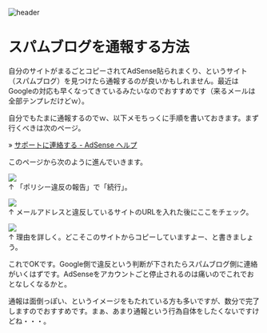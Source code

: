 ![header](http://www.ideaxidea.com/wp-content/themes/ma38su-wp.vicuna-648ac115a193eef54f7d2596592d19212c4c2018/style-smartCanvas/images/eyeCatch/header.png)

# スパムブログを通報する方法

自分のサイトがまるごとコピーされてAdSense貼られまくり、というサイト（スパムブログ）を見つけたら通報するのが良いかもしれません。最近はGoogleの対応も早くなってきているみたいなのでおすすめです（来るメールは全部テンプレだけどｗ）。

自分でもたまに通報するのでｗ、以下メモちっくに手順を書いておきます。まず行くべきは次のページ。

» [サポートに連絡する - AdSense ヘルプ](https://www.google.com/adsense/support/bin/request.py?)

このページから次のように進んでいきます。


<img src="http://www.ideaxidea.com/wp-content/uploads/2009/01/spam1.gif" /><br>
↑ 「ポリシー違反の報告」で「続行」。

<img src="http://www.ideaxidea.com/wp-content/uploads/2009/01/spam2.gif" /><br>
↑ メールアドレスと違反しているサイトのURLを入れた後にここをチェック。

<img src="http://www.ideaxidea.com/wp-content/uploads/2009/01/spam3.gif" /><br>
↑ 理由を詳しく。どこそこのサイトからコピーしていますよー、と書きましょう。

これでOKです。Google側で違反という判断が下されたらスパムブログ側に連絡がいくはずです。AdSenseをアカウントごと停止されるのは痛いのでこれでおとなしくなるかと。

通報は面倒っぽい、というイメージをもたれている方も多いですが、数分で完了しますのでおすすめです。まぁ、あまり通報という行為自体をしたくないですけどね・・・。

<!--
http://12.media.tumblr.com/JMpk9dRVoiqj9uzpY2JtAhDlo1_500.jpg

http://www.kiva.org/img/w800/231960.jpg

http://data.tumblr.com/L3x6F9biriocdz5vDsypoMP4o1_500.jpg

http://data.tumblr.com/2dV7wpoYcimadgddtspkqDsUo1_500.jpg

http://data.tumblr.com/2dV7wpoYcikjzc3oja8b1IX5o1_500.jpg

http://de.fishki.net/picsw/122008/26/men/033.jpg

http://upload.wikimedia.org/wikipedia/en/7/7e/Floppy_disk_300_dpi.jpg

http://media.tumblr.com/cdvDAoiSThms1t8t2qYfnsybo1_500.jpg

http://www.rainbowmonkey.de/imgs/print/cartoon_mickey.jpg

http://image.blog.livedoor.jp/turiotoko/imgs/5/c/5cd7f958.JPG

http://media.tumblr.com/6hT7IIFQnfma1tybSILBQ91mo1_500.jpg

http://people.mozilla.com/~faaborg/files/20081021-visualHierarchyAndCustomization/squintTest.png

http://www.mariowiki.com/images/5/5b/BeeMario.jpg

http://www.chunichi.co.jp/chuspo/image/menu/doala50x50banner.gif

http://www.fotoknudsen.no/archive48/020520050154y7xgAxCLU7ePSGtweQ/medium/2002200723461cjRuZLYpmaW1TvyTJ.JPG?91

http://galeon.com/agustinhuarte2/secuencia_01/zoofilia_05_jpg.jpg

http://farm4.static.flickr.com/3226/2697711893_be25871db6_b.jpg

http://knowingtheworld.com/clipart/disney/mickey/10.gif
-->

